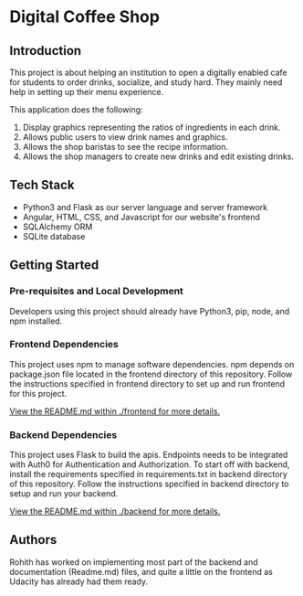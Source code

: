 # Digital Coffee Shop

## Introduction

This project is about helping an institution to open a digitally enabled cafe for students to order drinks, socialize, and study hard. They mainly need help in setting up their menu experience.

This application does the following:

1) Display graphics representing the ratios of ingredients in each drink.
2) Allows public users to view drink names and graphics.
3) Allows the shop baristas to see the recipe information.
4) Allows the shop managers to create new drinks and edit existing drinks.

## Tech Stack

- Python3 and Flask as our server language and server framework
- Angular, HTML, CSS, and Javascript for our website's frontend
- SQLAlchemy ORM
- SQLite database

## Getting Started

### Pre-requisites and Local Development

Developers using this project should already have Python3, pip, node, and npm installed.

### Frontend Dependencies

This project uses npm to manage software dependencies. npm depends on package.json file located in the frontend directory of this repository. Follow the instructions specified in frontend directory to set up and run frontend for this project.

[View the README.md within ./frontend for more details.](https://github.com/rohithsowmithra/Coffee-Shop/blob/master/frontend/README.md)

### Backend Dependencies

This project uses Flask to build the apis. Endpoints needs to be integrated with Auth0 for Authentication and Authorization. To start off with backend, install the requirements specified in requirements.txt in backend directory of this repository. Follow the instructions specified in backend directory to setup and run your backend.

[View the README.md within ./backend for more details.](https://github.com/rohithsowmithra/Coffee-Shop/blob/master/backend/README.md)


## Authors

Rohith has worked on implementing most part of the backend and documentation (Readme.md) files, and quite a little on the frontend as Udacity has already had them ready.
